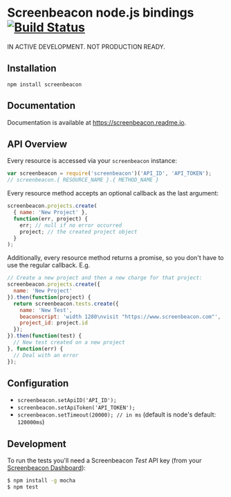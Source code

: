 # Screenbeacon node.js bindings [![Build Status](https://travis-ci.org/screenbeacon/screenbeacon-node.png?branch=master)](https://travis-ci.org/screenbeacon/screenbeacon-node)

IN ACTIVE DEVELOPMENT. NOT PRODUCTION READY.

## Installation

`npm install screenbeacon`

## Documentation

Documentation is available at https://screenbeacon.readme.io.

## API Overview

Every resource is accessed via your `screenbeacon` instance:

```js
var screenbeacon = require('screenbeacon')('API_ID', 'API_TOKEN');
// screenbeacon.{ RESOURCE_NAME }.{ METHOD_NAME }
```

Every resource method accepts an optional callback as the last argument:

```js
screenbeacon.projects.create(
  { name: 'New Project' },
  function(err, project) {
    err; // null if no error occurred
    project; // the created project object
  }
);
```

Additionally, every resource method returns a promise, so you don't have to use the regular callback. E.g.

```js
// Create a new project and then a new charge for that project:
screenbeacon.projects.create({
  name: 'New Project'
}).then(function(project) {
  return screenbeacon.tests.create({
    name: 'New Test',
    beaconscript: 'width 1280\nvisit "https://www.screenbeacon.com"',
    project_id: project.id
  });
}).then(function(test) {
  // New test created on a new project
}, function(err) {
  // Deal with an error
});
```

## Configuration

 * `screenbeacon.setApiID('API_ID');`
 * `screenbeacon.setApiToken('API_TOKEN');`
 * `screenbeacon.setTimeout(20000); // in ms` (default is node's default: `120000ms`)

## Development

To run the tests you'll need a Screenbeacon *Test* API key (from your [Screenbeacon Dashboard](https://www.screenbeacon.com/dashboard/settings)):

```bash
$ npm install -g mocha
$ npm test
```
